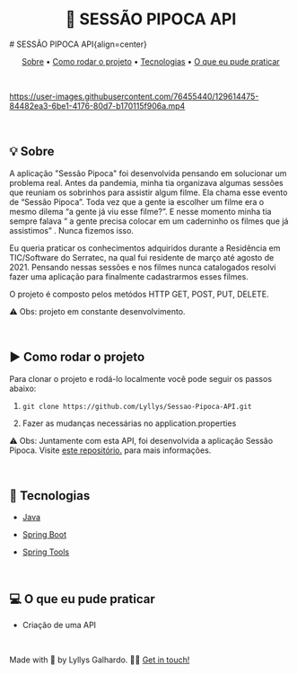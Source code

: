 <h1 align="center">🍿 SESSÃO PIPOCA API </h1>
#  SESSÃO PIPOCA API{align=center}

<br />

<p align="center">
 <a href="#sobre">Sobre</a> •
 <a href="#rodarProjeto">Como rodar o projeto</a> •
 <a href="#tecnologias">Tecnologias</a> • 
 <a href="#aprendizado">O que eu pude praticar</a>  
</p>

<br />

https://user-images.githubusercontent.com/76455440/129614475-84482ea3-6be1-4176-80d7-b170115f906a.mp4

<br />

<h2 id="sobre">💡 Sobre</h2>

A aplicação "Sessão Pipoca" foi desenvolvida pensando em solucionar um problema real. Antes da pandemia, minha tia organizava algumas sessões que reuniam os sobrinhos para assistir algum filme. Ela chama esse evento de “Sessão Pipoca”. Toda vez que a gente ia escolher um filme era o mesmo dilema “a gente já viu esse filme?”. E nesse momento minha tia sempre falava “ a gente precisa colocar em um caderninho os filmes que já assistimos” . Nunca fizemos isso.

Eu queria praticar os conhecimentos adquiridos durante a Residência em TIC/Software do Serratec, na qual fui residente de março até agosto de 2021. Pensando nessas sessões e nos filmes nunca catalogados resolvi fazer uma aplicação para finalmente cadastrarmos esses filmes.

O projeto é composto pelos metódos HTTP GET, POST, PUT, DELETE. 

⚠ Obs: projeto em constante desenvolvimento. 

<br />

<h2 id="rodarProjeto">▶ Como rodar o projeto</h2>
Para clonar o projeto e rodá-lo localmente você pode seguir os passos abaixo:

1. `git clone https://github.com/Lyllys/Sessao-Pipoca-API.git`

2. Fazer as mudanças necessárias no application.properties

⚠ Obs: Juntamente com esta API, foi desenvolvida a aplicação Sessão Pipoca. Visite [este repositório.](https://github.com/Lyllys/Sessao-Pipoca) para mais informações. 

<br />

<h2 id="tecnologias">🚀 Tecnologias</h2>

* [Java](https://www.java.com/pt-BR/)

* [Spring Boot](https://spring.io/projects/spring-boot)

* [Spring Tools](https://spring.io/tools)

<br />

<h2 id="aprendizado">💻 O que eu pude praticar</h2>

* Criação de uma API

<br />

Made with 💜 by Lyllys Galhardo. 👋🏽 [Get in touch!](https://www.linkedin.com/in/lyllysgalhardo)
